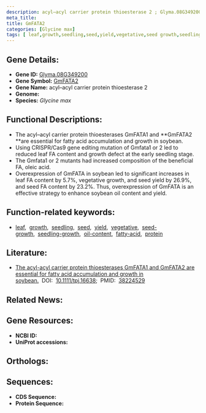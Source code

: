 ```yaml
---
description: acyl–acyl carrier protein thioesterase 2 ; Glyma.08G349200 ; Glycine max
meta_title:
title: GmFATA2 
categories: [Glycine max]
tags: [ leaf,growth,seedling,seed,yield,vegetative,seed growth,seedling growth,oil content,fatty acid,protein ]
---
```


## Gene Details:
- **Gene ID:** [Glyma.08G349200]()
- **Gene Symbol:** <u>GmFATA2 </u>
- **Gene Name:** acyl–acyl carrier protein thioesterase 2
- **Genome:** []()
- **Species:** *Glycine max*

## Functional Descriptions:
   - The acyl–acyl carrier protein thioesterases GmFATA1 and **GmFATA2 **are essential for fatty acid accumulation and growth in soybean.
   - Using CRISPR/Cas9 gene editing mutation of Gmfata1 or 2 led to reduced leaf FA content and growth defect at the early seedling stage.
   - The Gmfata1 or 2 mutants had increased composition of the beneficial FA, oleic acid.
   - Overexpression of GmFATA in soybean led to significant increases in leaf FA content by 5.7%, vegetative growth, and seed yield by 26.9%, and seed FA content by 23.2%. Thus, overexpression of GmFATA is an effective strategy to enhance soybean oil content and yield.

## Function-related keywords:
   - [leaf](/tags/leaf/),&nbsp;&nbsp;[growth](/tags/growth/),&nbsp;&nbsp;[seedling](/tags/seedling/),&nbsp;&nbsp;[seed](/tags/seed/),&nbsp;&nbsp;[yield](/tags/yield/),&nbsp;&nbsp;[vegetative](/tags/vegetative/),&nbsp;&nbsp;[seed-growth](/tags/seed-growth/),&nbsp;&nbsp;[seedling-growth](/tags/seedling-growth/),&nbsp;&nbsp;[oil-content](/tags/oil-content/),&nbsp;&nbsp;[fatty-acid](/tags/fatty-acid/),&nbsp;&nbsp;[protein](/tags/protein/)

## Literature:
   - [The acyl-acyl carrier protein thioesterases GmFATA1 and GmFATA2 are essential for fatty acid accumulation and growth in soybean.](https://doi.org/10.1111/tpj.16638)&nbsp;&nbsp;DOI:&nbsp;&nbsp;[10.1111/tpj.16638](https://doi.org/10.1111/tpj.16638);&nbsp;&nbsp;PMID:&nbsp;&nbsp;[38224529](https://pubmed.ncbi.nlm.nih.gov/38224529/)

## Related News:

## Gene Resources:
- **NCBI ID:**  [](https://www.ncbi.nlm.nih.gov/gene/?term=)
- **UniProt accessions:**  [](https://www.uniprot.org/uniprotkb//entry)

## Orthologs:

## Sequences:
- **CDS Sequence:**
- **Protein Sequence:**
